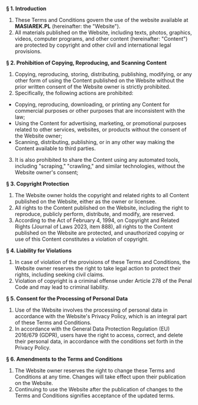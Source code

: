 **§ 1. Introduction**

1. These Terms and Conditions govern the use of the website available at **MASIAREK.PL** (hereinafter: the "Website").
2. All materials published on the Website, including texts, photos, graphics, videos, computer programs, and other content (hereinafter: "Content") are protected by copyright and other civil and international legal provisions.

**§ 2. Prohibition of Copying, Reproducing, and Scanning Content**

1. Copying, reproducing, storing, distributing, publishing, modifying, or any other form of using the Content published on the Website without the prior written consent of the Website owner is strictly prohibited.
2. Specifically, the following actions are prohibited:
- Copying, reproducing, downloading, or printing any Content for commercial purposes or other purposes that are inconsistent with the law;
- Using the Content for advertising, marketing, or promotional purposes related to other services, websites, or products without the consent of the Website owner;
- Scanning, distributing, publishing, or in any other way making the Content available to third parties.
3. It is also prohibited to share the Content using any automated tools, including "scraping," "crawling," and similar technologies, without the Website owner's consent;

**§ 3. Copyright Protection**

1. The Website owner holds the copyright and related rights to all Content published on the Website, either as the owner or licensee.
2. All rights to the Content published on the Website, including the right to reproduce, publicly perform, distribute, and modify, are reserved.
2. According to the Act of February 4, 1994, on Copyright and Related Rights (Journal of Laws 2023, item 888), all rights to the Content published on the Website are protected, and unauthorized copying or use of this Content constitutes a violation of copyright.

**§ 4. Liability for Violations**

1. In case of violation of the provisions of these Terms and Conditions, the Website owner reserves the right to take legal action to protect their rights, including seeking civil claims.
2. Violation of copyright is a criminal offense under Article 278 of the Penal Code and may lead to criminal liability.

**§ 5. Consent for the Processing of Personal Data**

1. Use of the Website involves the processing of personal data in accordance with the Website's Privacy Policy, which is an integral part of these Terms and Conditions.
2. In accordance with the General Data Protection Regulation (EU) 2016/679 (GDPR), users have the right to access, correct, and delete their personal data, in accordance with the conditions set forth in the Privacy Policy.

**§ 6. Amendments to the Terms and Conditions**

1. The Website owner reserves the right to change these Terms and Conditions at any time. Changes will take effect upon their publication on the Website.
2. Continuing to use the Website after the publication of changes to the Terms and Conditions signifies acceptance of the updated terms.